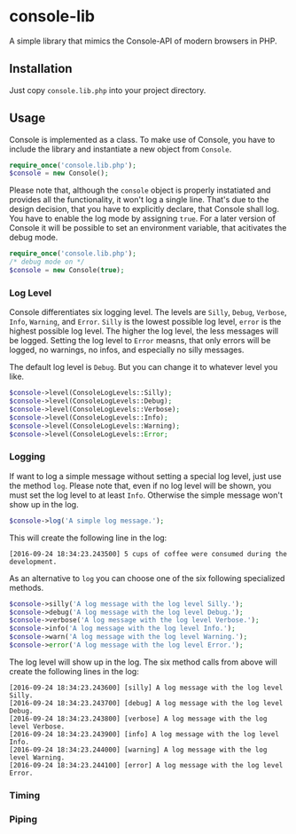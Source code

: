 # console-lib
A simple library that mimics the Console-API of modern browsers in PHP.

## Installation

Just copy `console.lib.php` into your project directory.

## Usage

Console is implemented as a class. To make use of Console, you have to include the library and instantiate a new object from `Console`.

```php
require_once('console.lib.php');
$console = new Console();
```

Please note that, although the `console` object is properly instatiated and provides all the functionality, it won't log a single line. That's due to the design decision, that you have to explicitly declare, that Console shall log. You have to enable the log mode by assigning `true`. For a later version of Console it will be possible to set an environment variable, that acitivates the debug mode.

```php
require_once('console.lib.php');
/* debug mode on */
$console = new Console(true);
```

### Log Level

Console differentiates six logging level. The levels are `Silly`, `Debug`, `Verbose`, `Info`, `Warning`, and `Error`. `Silly` is the lowest possible log level, `error` is the highest possible log level. The higher the log level, the less messages will be logged. Setting the log level to `Error` measns, that only errors will be logged, no warnings, no infos, and especially no silly messages.

The default log level is `Debug`. But you can change it to whatever level you like.

```php
$console->level(ConsoleLogLevels::Silly);
$console->level(ConsoleLogLevels::Debug);
$console->level(ConsoleLogLevels::Verbose);
$console->level(ConsoleLogLevels::Info);
$console->level(ConsoleLogLevels::Warning);
$console->level(ConsoleLogLevels::Error;
```

### Logging

If want to log a simple message without setting a special log level, just use the method `log`. Please note that, even if no log level will be shown, you must set the log level to at least `Info`. Otherwise the simple message won't show up in the log.

```php
$console->log('A simple log message.');
```

This will create the following line in the log:

```
[2016-09-24 18:34:23.243500] 5 cups of coffee were consumed during the development.
```

As an alternative to `log` you can choose one of the six following specialized methods.

```php
$console->silly('A log message with the log level Silly.');
$console->debug('A log message with the log level Debug.');
$console->verbose('A log message with the log level Verbose.');
$console->info('A log message with the log level Info.');
$console->warn('A log message with the log level Warning.');
$console->error('A log message with the log level Error.');
```

The log level will show up in the log. The six method calls from above will create the following lines in the log:

```
[2016-09-24 18:34:23.243600] [silly] A log message with the log level Silly.
[2016-09-24 18:34:23.243700] [debug] A log message with the log level Debug.
[2016-09-24 18:34:23.243800] [verbose] A log message with the log level Verbose.
[2016-09-24 18:34:23.243900] [info] A log message with the log level Info.
[2016-09-24 18:34:23.244000] [warning] A log message with the log level Warning.
[2016-09-24 18:34:23.244100] [error] A log message with the log level Error.
```



### Timing


### Piping


